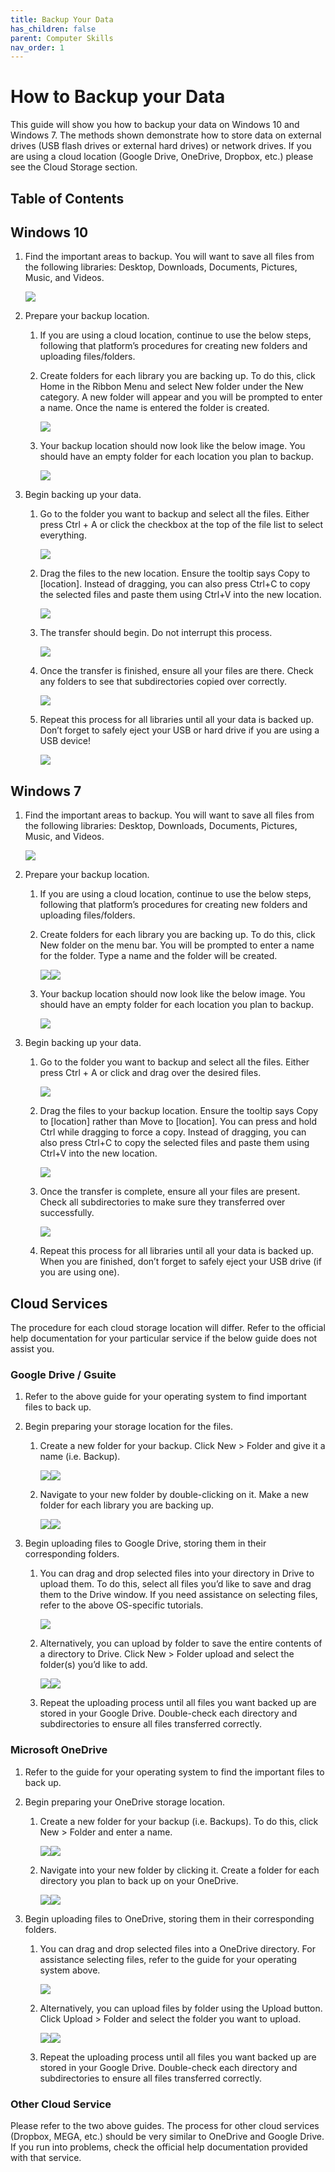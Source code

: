 ```yaml
---
title: Backup Your Data
has_children: false
parent: Computer Skills
nav_order: 1
---
```

# How to Backup your Data

This guide will show you how to backup your data on Windows 10 and Windows 7. The methods shown demonstrate how to store data on external drives (USB flash drives or external hard drives) or network drives. If you are using a cloud location (Google Drive, OneDrive, Dropbox, etc.) please see the Cloud Storage section.

## Table of Contents

## Windows 10

1. Find the important areas to backup. You will want to save all files from the following libraries: Desktop, Downloads, Documents, Pictures, Music, and Videos.

     <a class="image" href="/assets/computerskills/backup1.png"><img src="/assets/computerskills/backup1.png" /></a>

2. Prepare your backup location.
     1. If you are using a cloud location, continue to use the below steps, following that platform’s procedures for creating new folders and uploading files/folders.
     2. Create folders for each library you are backing up. To do this, click Home in the Ribbon Menu and select New folder under the New category. A new folder will appear and you will be prompted to enter a name. Once the name is entered the folder is created.

          <a class="image" href="/assets/computerskills/backup2.png"><img src="/assets/computerskills/backup2.png" /></a>

     3. Your backup location should now look like the below image. You should have an empty folder for each location you plan to backup.

          <a class="image" href="/assets/computerskills/backup3.png"><img src="/assets/computerskills/backup3.png" /></a>

3. Begin backing up your data.
     1. Go to the folder you want to backup and select all the files. Either press Ctrl + A or click the checkbox at the top of the file list to select everything.

          <a class="image" href="/assets/computerskills/backup4.png"><img src="/assets/computerskills/backup4.png" /></a>

     2. Drag the files to the new location. Ensure the tooltip says Copy to [location]. Instead of dragging, you can also press Ctrl+C to copy the selected files and paste them using Ctrl+V into the new location.

          <a class="image" href="/assets/computerskills/backup5.png"><img src="/assets/computerskills/backup5.png" /></a>

     3. The transfer should begin. Do not interrupt this process.

          <a class="image" href="/assets/computerskills/backup6.png"><img src="/assets/computerskills/backup6.png" /></a>

     4. Once the transfer is finished, ensure all your files are there. Check any folders to see that subdirectories copied over correctly.

          <a class="image" href="/assets/computerskills/backup7.png"><img src="/assets/computerskills/backup7.png" /></a>

     5. Repeat this process for all libraries until all your data is backed up. Don’t forget to safely eject your USB or hard drive if you are using a USB device!

          <a class="image" href="/assets/computerskills/backup8.png"><img src="/assets/computerskills/backup8.png" /></a>

## Windows 7

1. Find the important areas to backup. You will want to save all files from the following libraries: Desktop, Downloads, Documents, Pictures, Music, and Videos.

     <a class="image" href="/assets/computerskills/7backup1.png"><img src="/assets/computerskills/7backup1.png" /></a>

2. Prepare your backup location.
     1. If you are using a cloud location, continue to use the below steps, following that platform’s procedures for creating new folders and uploading files/folders.
     2. Create folders for each library you are backing up. To do this, click New folder on the menu bar. You will be prompted to enter a name for the folder. Type a name and the folder will be created.

          <a class="image" href="/assets/computerskills/7backup2.png"><img src="/assets/computerskills/7backup2.png" /></a><a class="image" href="/assets/computerskills/7backup3.png"><img src="/assets/computerskills/7backup3.png" /></a>

     3. Your backup location should now look like the below image. You should have an empty folder for each location you plan to backup.

          <a class="image" href="/assets/computerskills/7backup4.png"><img src="/assets/computerskills/7backup4.png" /></a>

3. Begin backing up your data.
     1. Go to the folder you want to backup and select all the files. Either press Ctrl + A or click and drag over the desired files.

          <a class="Image" href="/assets/computerskills/7backup5.png"><img src="/assets/computerskills/7backup5.png" /></a>

     2. Drag the files to your backup location. Ensure the tooltip says Copy to [location] rather than Move to [location]. You can press and hold Ctrl while dragging to force a copy. Instead of dragging, you can also press Ctrl+C to copy the selected files and paste them using Ctrl+V into the new location.

          <a class="image" href="/assets/computerskills/7backup6.png"><img src="/assets/computerskills/7backup6.png" /></a>

     3. Once the transfer is complete, ensure all your files are present. Check all subdirectories to make sure they transferred over successfully.

          <a class="image" href="/assets/computerskills/7backup7.png"><img src="/assets/computerskills/7backup7.png" /></a>

     4. Repeat this process for all libraries until all your data is backed up. When you are finished, don’t forget to safely eject your USB drive (if you are using one).

## Cloud Services

The procedure for each cloud storage location will differ. Refer to the official help documentation for your particular service if the below guide does not assist you.

### Google Drive / Gsuite
1. Refer to the above guide for your operating system to find important files to back up.
2. Begin preparing your storage location for the files.
     1. Create a new folder for your backup. Click New > Folder and give it a name (i.e. Backup).

          <a class="image" href="/assets/computerskills/drivebackup1.png"><img src="/assets/computerskills/drivebackup1.png" /></a><a class="image" href="/assets/computerskills/drivebackup2.png"><img src="/assets/computerskills/drivebackup2.png" /></a>

     2. Navigate to your new folder by double-clicking on it. Make a new folder for each library you are backing up.

          <a class="image" href="/assets/computerskills/drivebackup3.png"><img src="/assets/computerskills/drivebackup3.png" /></a><a class="image" href="/assets/computerskills/drivebackup4.png"><img src="/assets/computerskills/drivebackup4.png" /></a>

3. Begin uploading files to Google Drive, storing them in their corresponding folders.
     1. You can drag and drop selected files into your directory in Drive to upload them. To do this, select all files you’d like to save and drag them to the Drive window. If you need assistance on selecting files, refer to the above OS-specific tutorials.

          <a class="image" href="/assets/computerskills/drivebackup5.png"><img src="/assets/computerskills/drivebackup5.png" /></a>

     2. Alternatively, you can upload by folder to save the entire contents of a directory to Drive. Click New > Folder upload and select the folder(s) you’d like to add.

          <a class="image" href="/assets/computerskills/drivebackup6.png"><img src="/assets/computerskills/drivebackup6.png" /></a><a class="image" href="/assets/computerskills/drivebackup7.png"><img src="/assets/computerskills/drivebackup7.png" /></a>

     3. Repeat the uploading process until all files you want backed up are stored in your Google Drive. Double-check each directory and subdirectories to ensure all files transferred correctly.

### Microsoft OneDrive
1. Refer to the guide for your operating system to find the important files to back up.
2. Begin preparing your OneDrive storage location.
     1. Create a new folder for your backup (i.e. Backups). To do this, click New > Folder and enter a name.

          <a class="image" href="/assets/computerskills/ODbackup1.png"><img src="/assets/computerskills/ODbackup1.png" /></a><a class="image" href="/assets/computerskills/ODbackup2.png"><img src="/assets/computerskills/ODbackup2.png" /></a>

     2. Navigate into your new folder by clicking it. Create a folder for each directory you plan to back up on your OneDrive.

          <a class="image" href="/assets/computerskills/ODbackup3.png"><img src="/assets/computerskills/ODbackup3.png" /></a><a class="image" href="/assets/computerskills/ODbackup4.png"><img src="/assets/computerskills/ODbackup4.png" /></a>

3. Begin uploading files to OneDrive, storing them in their corresponding folders.
     1. You can drag and drop selected files into a OneDrive directory. For assistance selecting files, refer to the guide for your operating system above.

          <a class="image" href="/assets/computerskills/ODbackup5.png"><img src="/assets/computerskills/ODbackup5.png" /></a>

     2. Alternatively, you can upload files by folder using the Upload button. Click Upload > Folder and select the folder you want to upload.

          <a class="image" href="/assets/computerskills/ODbackup6.png"><img src="/assets/computerskills/ODbackup6.png" /></a><a class="image" href="/assets/computerskills/ODbackup7.png"><img src="/assets/computerskills/ODbackup7.png" /></a>

     3. Repeat the uploading process until all files you want backed up are stored in your Google Drive. Double-check each directory and subdirectories to ensure all files transferred correctly.

### Other Cloud Service
Please refer to the two above guides. The process for other cloud services (Dropbox, MEGA, etc.) should be very similar to OneDrive and Google Drive. If you run into problems, check the official help documentation provided with that service.
